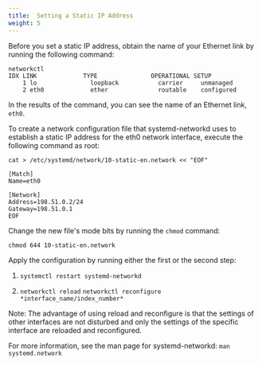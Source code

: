 ```yaml
---
title:  Setting a Static IP Address
weight: 5
---
```


Before you set a static IP address, obtain the name of your Ethernet link by running the following command: 

```console
networkctl
IDX LINK             TYPE               OPERATIONAL SETUP
	1 lo               loopback           carrier     unmanaged
	2 eth0             ether              routable    configured
```

In the results of the command, you can see the name of an Ethernet link, `eth0`.

To create a network configuration file that systemd-networkd uses to establish a static IP address for the eth0 network interface, execute the following command as root: 

```console
cat > /etc/systemd/network/10-static-en.network << "EOF"

[Match]
Name=eth0

[Network]
Address=198.51.0.2/24
Gateway=198.51.0.1
EOF
```

Change the new file's mode bits by running the `chmod` command:

```console
chmod 644 10-static-en.network
```

Apply the configuration by running either the first or the second step:

1. `systemctl restart systemd-networkd `    

1. `networkctl reload` 
  `networkctl reconfigure *interface_name/index_number*`

Note: The advantage of using reload and reconfigure is that the settings of other interfaces are not disturbed and only the settings of the specific interface are reloaded and reconfigured.

For more information, see the man page for systemd-networkd: `man systemd.network`